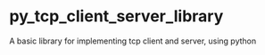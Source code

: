 # py_tcp_client_server_library
A basic library for implementing tcp client and server, using python
